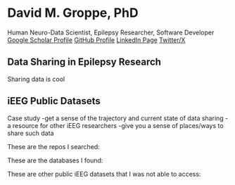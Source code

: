 # David M. Groppe, PhD
Human Neuro-Data Scientist, Epilepsy Researcher, Software Developer
[Google Scholar Profile](https://scholar.google.com/citations?user=M-rNJg0AAAAJ&hl=en)
[GitHub Profile](https://github.com/dmgroppe)
[LinkedIn Page](https://ca.linkedin.com/in/david-groppe-1105bb19)
[Twitter/X](https://twitter.com/dmgroppe)

## Data Sharing in Epilepsy Research
Sharing data is cool

## iEEG Public Datasets
Case study
-get a sense of the trajectory and current state of data sharing
-a resource for other iEEG researchers
-give you a sense of places/ways to share such data

These are the repos I searched:

These are the databases I found:

These are other public iEEG datasets that I was not able to access: 
